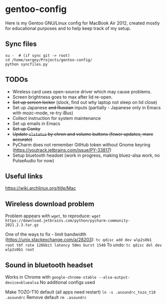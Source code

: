 # gentoo-config
Here is my Gentoo GNU/Linux config for MacBook Air 2012,
created mostly for educational purposes and to help keep track of my setup.

## Sync files
```shell
su -  # (if sync git -> root)
cd /home/sergey/Projects/gentoo-config/
python syncfiles.py
```

## TODOs
 * Wireless card uses open-source driver which may cause problems.
 * Screen brightness goes to max after lid re-open.
 * ~~Set up screen locker~~ (slock, find out why laptop not sleep on lid close)
 * Set up Japanese ~~and Russian~~ inputs (partially - Japanese only in Emacs with mozc-mode, re-try iBus)
 * Collect instruction for system maintenance
 * Set up emails in Emacs
 * ~~Set up Conky~~
 * ~~Update `slstatus` by chron and volume buttons (fewer updates, more accurate)~~
 * PyCharm does not remember GitHub token without Gnome keyring (https://youtrack.jetbrains.com/issue/PY-33817)
 * Setup bluetooth headset (work in progress, making bluez-alsa work, no PulseAudio for now)

## Useful links
https://wiki.archlinux.org/title/Mac

## Wireless download problem
Problem appears with `wget`, to reproduce:
```wget https://download.jetbrains.com/python/pycharm-community-2021.2.3.tar.gz```

One of the ways to fix - limit bandwidth (https://unix.stackexchange.com/a/28203):
```tc qdisc add dev wlp2s0b1 root tbf rate 128kbit latency 50ms burst 1540```
To undo:
```tc qdisc del dev wlp2s0b1 root```

## Sound in bluetooth headset
Works in Chrome with
```google-chrome-stable --alsa-output-device=bluealsa```
No additional configs used

Make TOZO-T10 default (all apps need restart)
```ln -s .asoundrc_tozo_t10 .asoundrc```
Remove default
```rm .asoundrc```
